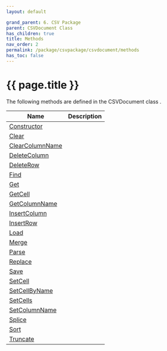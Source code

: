 ```yaml
---
layout: default

grand_parent: 6. CSV Package
parent: CSVDocument Class
has_children: true
title: Methods
nav_order: 2
permalink: /package/csvpackage/csvdocument/methods
has_toc: false
---
```

# {{ page.title }}

The following methods are defined in the CSVDocument class .

|Name       | Description |
|----------	|-------------|
| [Constructor](/package/csvpackage/csvdocument/methods/constructor) ||
| [Clear](/package/csvpackage/csvdocument/methods/Clear) ||
| [ClearColumnName](/package/csvpackage/csvdocument/methods/ClearColumnName) ||
| [DeleteColumn](/package/csvpackage/csvdocument/methods/DeleteColumn) ||
| [DeleteRow](/package/csvpackage/csvdocument/methods/DeleteRow) ||
| [Find](/package/csvpackage/csvdocument/methods/Find) ||
| [Get](/package/csvpackage/csvdocument/methods/get) ||
| [GetCell](/package/csvpackage/csvdocument/methods/getcell) ||
| [GetColumnName](/package/csvpackage/csvdocument/methods/getcolumnname) ||
| [InsertColumn](/package/csvpackage/csvdocument/methods/insertcolumn) ||
| [InsertRow](/package/csvpackage/csvdocument/methods/insertrow) ||
| [Load](/package/csvpackage/csvdocument/methods/load) ||
| [Merge](/package/csvpackage/csvdocument/methods/merge) ||
| [Parse](/package/csvpackage/csvdocument/methods/parse) ||
| [Replace](/package/csvpackage/csvdocument/methods/replace) ||
| [Save](/package/csvpackage/csvdocument/methods/save) ||
| [SetCell](/package/csvpackage/csvdocument/methods/setcell) ||
| [SetCellByName](/package/csvpackage/csvdocument/methods/setcellbyname) ||
| [SetCells](/package/csvpackage/csvdocument/methods/setcells) ||
| [SetColumnName](/package/csvpackage/csvdocument/methods/setcolumnname) ||
| [Splice](/package/csvpackage/csvdocument/methods/splice) ||
| [Sort](/package/csvpackage/csvdocument/methods/sort) ||
| [Truncate](/package/csvpackage/csvdocument/methods/truncate) ||